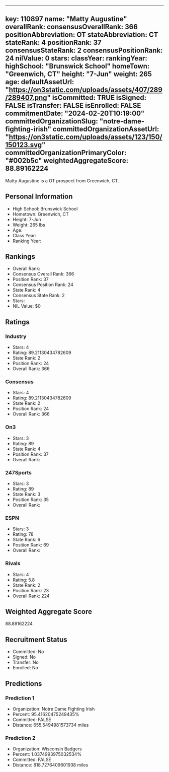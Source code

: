 ---
  key: 110897
  name: "Matty Augustine"
  overallRank: 
  consensusOverallRank: 366
  positionAbbreviation: OT
  stateAbbreviation: CT
  stateRank: 4
  positionRank: 37
  consensusStateRank: 2
  consensusPositionRank: 24
  nilValue: 0
  stars: 
  classYear: 
  rankingYear: 
  highSchool: "Brunswick School"
  homeTown: "Greenwich, CT"
  height: "7-Jun"
  weight: 265
  age: 
  defaultAssetUrl: "https://on3static.com/uploads/assets/407/289/289407.png"
  isCommitted: TRUE
  isSigned: FALSE
  isTransfer: FALSE
  isEnrolled: FALSE
  commitmentDate: "2024-02-20T10:19:00"
  committedOrganizationSlug: "notre-dame-fighting-irish"
  committedOrganizationAssetUrl: "https://on3static.com/uploads/assets/123/150/150123.svg"
  committedOrganizationPrimaryColor: "#002b5c"
  weightedAggregateScore: 88.89162224
  ---
  
  Matty Augustine is a OT prospect from Greenwich, CT.
  
  ## Personal Information
  - High School: Brunswick School
  - Hometown: Greenwich, CT
  - Height: 7-Jun
  - Weight: 265 lbs
  - Age: 
  - Class Year: 
  - Ranking Year: 
  
  ## Rankings
  - Overall Rank: 
  - Consensus Overall Rank: 366
  - Position Rank: 37
  - Consensus Position Rank: 24
  - State Rank: 4
  - Consensus State Rank: 2
  - Stars: 
  - NIL Value: $0
  
  ## Ratings
  
  ### Industry
  - Stars: 4
  - Rating: 89.21130434782609
  - State Rank: 2
  - Position Rank: 24
  - Overall Rank: 366
  
  ### Consensus
  - Stars: 4
  - Rating: 89.21130434782609
  - State Rank: 2
  - Position Rank: 24
  - Overall Rank: 366
  
  ### On3
  - Stars: 3
  - Rating: 89
  - State Rank: 4
  - Position Rank: 37
  - Overall Rank: 
  
  ### 247Sports
  - Stars: 3
  - Rating: 89
  - State Rank: 3
  - Position Rank: 35
  - Overall Rank: 
  
  ### ESPN
  - Stars: 3
  - Rating: 78
  - State Rank: 6
  - Position Rank: 69
  - Overall Rank: 
  
  ### Rivals
  - Stars: 4
  - Rating: 5.8
  - State Rank: 2
  - Position Rank: 23
  - Overall Rank: 224
  
  ## Weighted Aggregate Score
  88.89162224
  
  ## Recruitment Status
  - Committed: No
  - Signed: No
  - Transfer: No
  - Enrolled: No
  
  
  
  ## Predictions
  
  ### Prediction 1
  - Organization: Notre Dame Fighting Irish
  - Percent: 95.41620475249435%
  - Committed: FALSE
  - Distance: 655.5494981573734 miles
  
  ### Prediction 2
  - Organization: Wisconsin Badgers
  - Percent: 1.0374993975032534%
  - Committed: FALSE
  - Distance: 818.7276409601938 miles
  